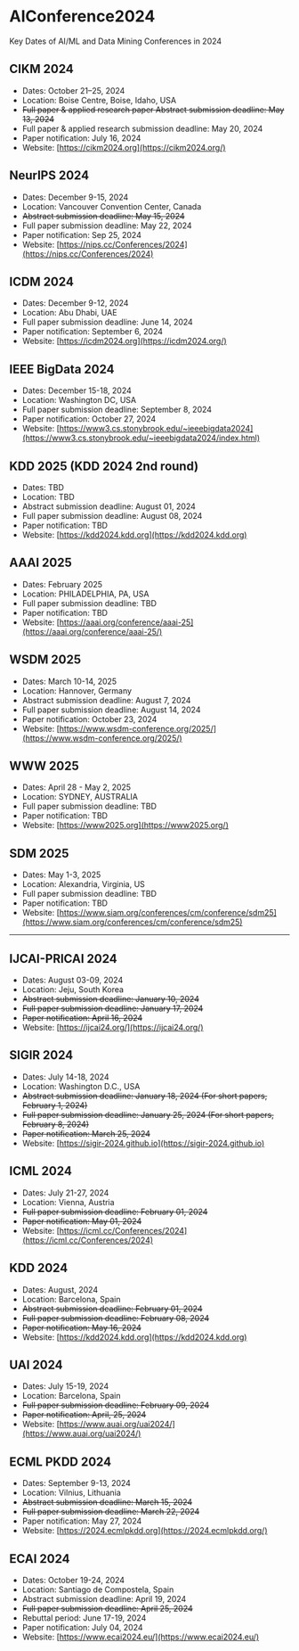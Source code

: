 # AIConference2024
Key Dates of AI/ML and Data Mining Conferences in 2024

## CIKM 2024
- Dates: October 21–25, 2024
- Location: Boise Centre, Boise, Idaho, USA
- ~~Full paper & applied research paper Abstract submission deadline: May 13, 2024~~
- Full paper & applied research submission deadline: May 20, 2024
- Paper notification: July 16, 2024
- Website: [https://cikm2024.org](https://cikm2024.org/)


## NeurIPS 2024
- Dates: December 9-15, 2024
- Location: Vancouver Convention Center, Canada
- ~~Abstract submission deadline: May 15, 2024~~
- Full paper submission deadline: May 22, 2024
- Paper notification: Sep 25, 2024
- Website: [https://nips.cc/Conferences/2024](https://nips.cc/Conferences/2024)

## ICDM 2024
- Dates: December 9-12, 2024
- Location: Abu Dhabi, UAE
- Full paper submission deadline: June 14, 2024
- Paper notification: September 6, 2024
- Website: [https://icdm2024.org](https://icdm2024.org/)

## IEEE BigData 2024
- Dates: December 15-18, 2024
- Location: Washington DC, USA
- Full paper submission deadline: September 8, 2024
- Paper notification: October 27, 2024
- Website: [https://www3.cs.stonybrook.edu/~ieeebigdata2024](https://www3.cs.stonybrook.edu/~ieeebigdata2024/index.html)

## KDD 2025 (KDD 2024 2nd round)
- Dates: TBD
- Location: TBD
- Abstract submission deadline: August 01, 2024
- Full paper submission deadline: August 08, 2024
- Paper notification: TBD
- Website: [https://kdd2024.kdd.org](https://kdd2024.kdd.org)

## AAAI 2025
- Dates: February 2025
- Location: PHILADELPHIA, PA, USA
- Full paper submission deadline: TBD
- Paper notification: TBD
- Website: [https://aaai.org/conference/aaai-25](https://aaai.org/conference/aaai-25/)

  
## WSDM 2025
- Dates: March 10-14, 2025
- Location: Hannover, Germany
- Abstract submission deadline: August 7, 2024
- Full paper submission deadline: August 14, 2024
- Paper notification: October 23, 2024
- Website: [https://www.wsdm-conference.org/2025/](https://www.wsdm-conference.org/2025/)

## WWW 2025
- Dates: April 28 - May 2, 2025
- Location: SYDNEY, AUSTRALIA
- Full paper submission deadline: TBD
- Paper notification: TBD
- Website: [https://www2025.org](https://www2025.org/)

## SDM 2025
- Dates: May 1-3, 2025
- Location: Alexandria, Virginia, US
- Full paper submission deadline: TBD
- Paper notification: TBD
- Website: [https://www.siam.org/conferences/cm/conference/sdm25](https://www.siam.org/conferences/cm/conference/sdm25)

---------------------------------------------------------

## IJCAI-PRICAI 2024
- Dates: August 03-09, 2024
- Location: Jeju, South Korea
- ~~Abstract submission deadline: January 10, 2024~~
- ~~Full paper submission deadline: January 17, 2024~~
- ~~Paper notification: April 16, 2024~~
- Website: [https://ijcai24.org/](https://ijcai24.org/)

## SIGIR 2024
- Dates: July 14-18, 2024
- Location:  Washington D.C., USA
- ~~Abstract submission deadline: January 18, 2024 (For short papers, February 1, 2024)~~
- ~~Full paper submission deadline: January 25, 2024 (For short papers, February 8, 2024)~~
- ~~Paper notification: March 25, 2024~~
- Website: [https://sigir-2024.github.io](https://sigir-2024.github.io)

## ICML 2024
- Dates: July 21-27, 2024
- Location: Vienna, Austria
- ~~Full paper submission deadline: February 01, 2024~~
- ~~Paper notification: May 01, 2024~~
- Website: [https://icml.cc/Conferences/2024](https://icml.cc/Conferences/2024)

## KDD 2024
- Dates: August, 2024
- Location:  Barcelona, Spain
- ~~Abstract submission deadline: February 01, 2024~~
- ~~Full paper submission deadline: February 08, 2024~~
- ~~Paper notification: May 16, 2024~~
- Website: [https://kdd2024.kdd.org](https://kdd2024.kdd.org)

## UAI 2024
- Dates: July 15-19, 2024
- Location:  Barcelona, Spain
- ~~Full paper submission deadline: February 09, 2024~~
- ~~Paper notification: April, 25, 2024~~
- Website: [https://www.auai.org/uai2024/](https://www.auai.org/uai2024/)

## ECML PKDD 2024
- Dates: September 9-13, 2024
- Location: Vilnius, Lithuania
- ~~Abstract submission deadline: March 15, 2024~~
- ~~Full paper submission deadline: March 22, 2024~~
- Paper notification: May 27, 2024
- Website: [https://2024.ecmlpkdd.org](https://2024.ecmlpkdd.org/)

## ECAI 2024
- Dates: October 19-24, 2024
- Location: Santiago de Compostela, Spain
- Abstract submission deadline: April 19, 2024
- ~~Full paper submission deadline: April 25, 2024~~
- Rebuttal period: June 17-19, 2024
- Paper notification: July 04, 2024
- Website: [https://www.ecai2024.eu/](https://www.ecai2024.eu/)
